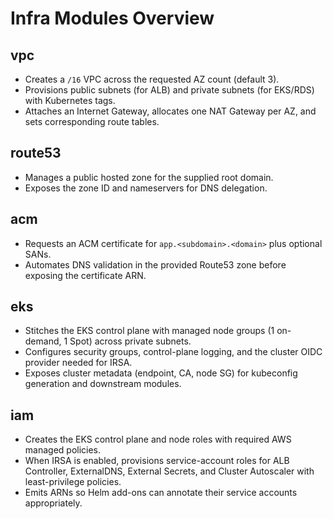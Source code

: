 # Infra Modules Overview

## vpc
- Creates a `/16` VPC across the requested AZ count (default 3).
- Provisions public subnets (for ALB) and private subnets (for EKS/RDS) with Kubernetes tags.
- Attaches an Internet Gateway, allocates one NAT Gateway per AZ, and sets corresponding route tables.

## route53
- Manages a public hosted zone for the supplied root domain.
- Exposes the zone ID and nameservers for DNS delegation.

## acm
- Requests an ACM certificate for `app.<subdomain>.<domain>` plus optional SANs.
- Automates DNS validation in the provided Route53 zone before exposing the certificate ARN.

## eks
- Stitches the EKS control plane with managed node groups (1 on-demand, 1 Spot) across private subnets.
- Configures security groups, control-plane logging, and the cluster OIDC provider needed for IRSA.
- Exposes cluster metadata (endpoint, CA, node SG) for kubeconfig generation and downstream modules.

## iam
- Creates the EKS control plane and node roles with required AWS managed policies.
- When IRSA is enabled, provisions service-account roles for ALB Controller, ExternalDNS, External Secrets, and Cluster Autoscaler with least-privilege policies.
- Emits ARNs so Helm add-ons can annotate their service accounts appropriately.
